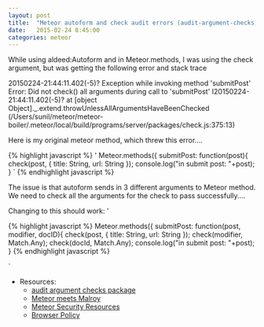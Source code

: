 ```yaml
---
layout: post
title:  "Meteor autoform and check audit errors (audit-argument-checks) "
date:   2015-02-24 8:45:00
categories: meteor
---
```


While using aldeed:Autoform and in  Meteor.methods, I was using the check argument, but was getting the following  error and stack trace

20150224-21:44:11.402(-5)? Exception while invoking method 'submitPost' Error: Did not check() all arguments during call to 'submitPost'
I20150224-21:44:11.402(-5)?   at [object Object]._.extend.throwUnlessAllArgumentsHaveBeenChecked (/Users/sunil/meteor/meteor-boiler/.meteor/local/build/programs/server/packages/check.js:375:13)

Here is my original meteor method, which threw this error....

{% highlight javascript %}
'
Meteor.methods({
	submitPost: function(post){
		check(post, {
			title: String,
			url: String
		});
		console.log("in submit post: "+post);
	}
`
{% endhighlight javascript %}

The issue is that autoform sends in 3 different arguments to Meteor method. We need to check all the arguments for the check to pass successfully....

Changing to this should work:
'

{% highlight javascript %}
Meteor.methods({
	submitPost: function(post, modifier, docID){
		check(post, {
			title: String,
			url: String
		});
		check(modifier, Match.Any);
		check(docId, Match.Any);
		console.log("in submit post: "+post);
	}
{% endhighlight javascript %}

`
- Resources:
   - [audit argument checks package][check]
   - [Meteor meets Malroy][emily]
   - [Meteor Security Resources][security-resources]
   - [Browser Policy][browser-policy]



[check]: https://atmospherejs.com/meteor/audit-argument-checks
[emily]: http://www.slideshare.net/emilystark/meteor-meets-mallory
[security-resources]: http://security-resources.meteor.com
[browser-policy]: https://atmospherejs.com/meteor/browser-policy

